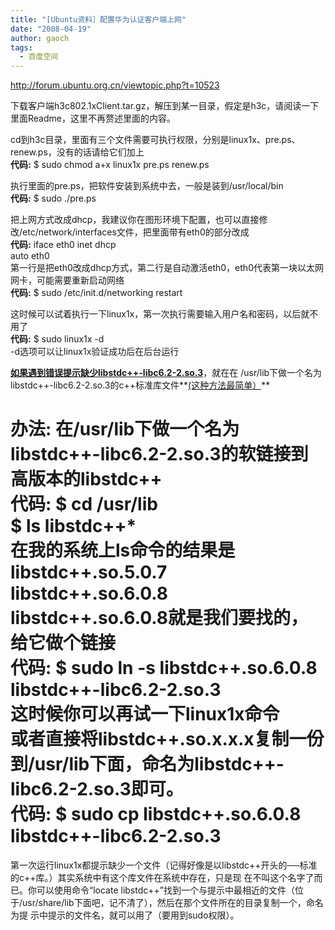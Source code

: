```yaml
---
title: "[Ubuntu资料］配置华为认证客户端上网"
date: "2008-04-19"
author: gaoch
tags:
  - 百度空间
---
```


<http://forum.ubuntu.org.cn/viewtopic.php?t=10523>  
  
下载客户端h3c802.1xClient.tar.gz，解压到某一目录，假定是h3c，请阅读一下里面Readme，这里不再赘述里面的内容。  
  
cd到h3c目录，里面有三个文件需要可执行权限，分别是linux1x、pre.ps、renew.ps，没有的话请给它们加上  
**代码:** $ sudo chmod a+x linux1x pre.ps renew.ps  
  
执行里面的pre.ps，把软件安装到系统中去，一般是装到/usr/local/bin  
**代码:** $ sudo ./pre.ps  
  
把上网方式改成dhcp，我建议你在图形环境下配置，也可以直接修改/etc/network/interfaces文件，把里面带有eth0的部分改成  
**代码:** iface eth0 inet dhcp  
auto eth0  
第一行是把eth0改成dhcp方式，第二行是自动激活eth0，eth0代表第一块以太网网卡，可能需要重新启动网络  
**代码:** $ sudo /etc/init.d/networking restart  
  
这时候可以试着执行一下linux1x，第一次执行需要输入用户名和密码，以后就不用了  
**代码:** $ sudo linux1x -d  
-d选项可以让linux1x验证成功后在后台运行  
  
<u>**如果遇到错误提示缺少libstdc++-libc6.2-2.so.3**</u>，就在在
/usr/lib下做一个名为libstdc++-libc6.2-2.so.3的c++标准库文件**<u>(这种方法最简单）</u>**  
  
办法:
在/usr/lib下做一个名为libstdc++-libc6.2-2.so.3的软链接到高版本的libstdc++  
**代码:** $ cd /usr/lib  
$ ls libstdc++\*  
在我的系统上ls命令的结果是 libstdc++.so.5.0.7 libstdc++.so.6.0.8  
libstdc++.so.6.0.8就是我们要找的，给它做个链接  
**代码:** $ sudo ln -s libstdc++.so.6.0.8 libstdc++-libc6.2-2.so.3  
这时候你可以再试一下linux1x命令  
或者直接将libstdc++.so.x.x.x复制一份到/usr/lib下面，命名为libstdc++-libc6.2-2.so.3即可。  
**代码:** $ sudo cp libstdc++.so.6.0.8 libstdc++-libc6.2-2.so.3  
===========  
第一次运行linux1x都提示缺少一个文件（记得好像是以libstdc++开头的──标准的c++库。）其实系统中有这个库文件在系统中存在，只是现
在不叫这个名字了而已。你可以使用命令“locate
libstdc++”找到一个与提示中最相近的文件（位于/usr/share/lib下面吧，记不清了），然后在那个文件所在的目录复制一个，命名为提
示中提示的文件名，就可以用了（要用到sudo权限）。

